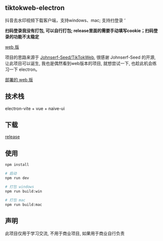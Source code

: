 ## tiktokweb-electron

抖音去水印视频下载客户端，支持windows、mac; 支持扫登录 ‘

**扫码登录我没有打包, 可以自行打包; release里面的需要手动填写cookie；扫码登录的功能不太稳定**

[web 版](https://douyin-31xm.onrender.com/api?url=https://v.douyin.com/NKyY6Ch/)

项目的思路来源于 [Johnserf-Seed/TikTokWeb](https://github.com/Johnserf-Seed/TikTokWeb), 很感谢 Johnserf-Seed 的开源, 让此项目可以诞生, 我也是偶然看到web版本的项目, 就想尝试一下, 也趁此机会练习一下 electron。

[部署的 web 版](https://douyin-31xm.onrender.com/api?url=https://v.douyin.com/NKyY6Ch/)

## 技术栈

electron-vite + vue + naive-ui

## 下载

[release](https://github.com/Journey98/TikTokWeb-electron/releases/tag/1.0.0)

## 使用

```bash
npm install

# 启动
npm run dev

# 打包 windows
npm run build:win

# 打包 mac
npm run build:mac
```

## 声明

此项目仅用于学习交流, 不用于商业项目, 如果用于商业自行负责
